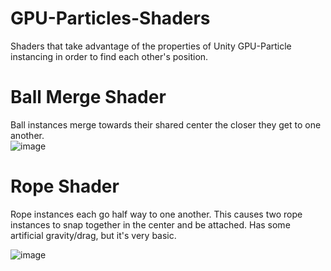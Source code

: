 # GPU-Particles-Shaders

Shaders that take advantage of the properties of Unity GPU-Particle instancing in order to find each other's position.

# Ball Merge Shader

Ball instances merge towards their shared center the closer they get to one another.\
![image](https://github.com/user-attachments/assets/09bbd97b-15f8-4336-b44c-652984d26e1c)

# Rope Shader

Rope instances each go half way to one another. This causes two rope instances to snap together in the center and be attached.
Has some artificial gravity/drag, but it's very basic.

![image](https://github.com/user-attachments/assets/1d491ca3-cdae-4f5a-9d41-d27948e828a5)

